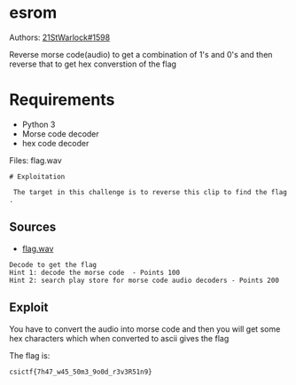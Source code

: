 
# esrom

Authors: [21StWarlock#1598](21StWarlock#1598)

Reverse morse code(audio) to get a combination of 1's and 0's and then reverse that to get hex converstion of the flag

# Requirements

- Python 3
- Morse code decoder
-   hex code decoder

Files: flag.wav
```
# Exploitation

 The target in this challenge is to reverse this clip to find the flag .

```
## Sources

- [flag.wav](./flag.wav)
```
Decode to get the flag
Hint 1: decode the morse code  - Points 100
Hint 2: search play store for morse code audio decoders - Points 200
```

## Exploit

You have to convert the audio into morse code and then you will get some hex characters which when converted to ascii gives the flag


 The flag is:
```
csictf{7h47_w45_50m3_9o0d_r3v3R51n9}
```
